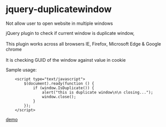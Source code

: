 # jquery-duplicatewindow
Not allow user to open website in multiple windows 

jQuery plugin to check if current window is duplicate window,<br/>
<br/>
This plugin works across all browsers IE, Firefox, Microsoft Edge & Google chrome<br/>
<br/>
It is checking GUID of the window against value in cookie<br/>

Sample usage:
```
    <script type="text/javascript">
        $(document).ready(function () {
            if (window.IsDuplicate()) {
                alert("this is duplicate window\n\n closing...");
                window.close();
            }
        });
    </script>
```

[demo](http://nitinsawant.com/jquery-duplicatewindow/TestPage.html)
